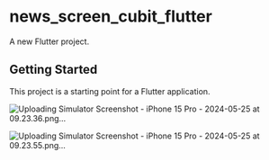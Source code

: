 # news_screen_cubit_flutter

A new Flutter project.

## Getting Started

This project is a starting point for a Flutter application.

![Uploading Simulator Screenshot - iPhone 15 Pro - 2024-05-25 at 09.23.36.png…]() 

![Uploading Simulator Screenshot - iPhone 15 Pro - 2024-05-25 at 09.23.55.png…]()


